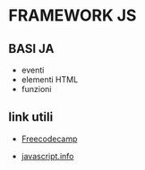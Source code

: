 # FRAMEWORK JS


## BASI JA

- eventi
- elementi HTML
- funzioni



## link utili

- [Freecodecamp](https://www.freecodecamp.org/learn/javascript-algorithms-and-data-structures/#basic-javascript)

- [javascript.info](https://javascript.info/
)